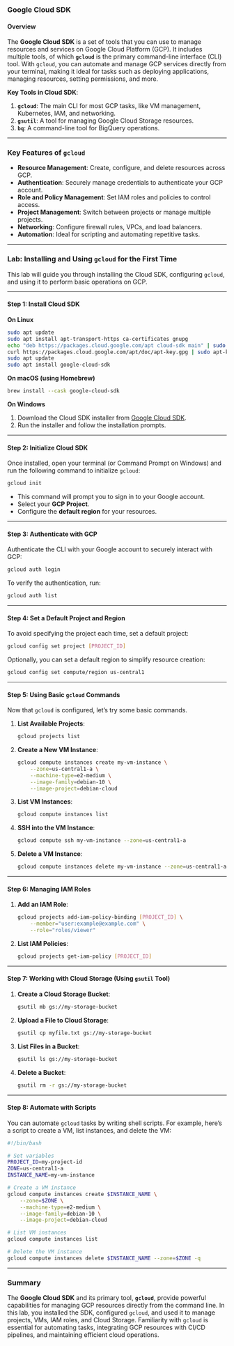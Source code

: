 ### Google Cloud SDK

#### Overview
The **Google Cloud SDK** is a set of tools that you can use to manage resources and services on Google Cloud Platform (GCP). It includes multiple tools, of which **`gcloud`** is the primary command-line interface (CLI) tool. With `gcloud`, you can automate and manage GCP services directly from your terminal, making it ideal for tasks such as deploying applications, managing resources, setting permissions, and more.

**Key Tools in Cloud SDK**:
1. **`gcloud`**: The main CLI for most GCP tasks, like VM management, Kubernetes, IAM, and networking.
2. **`gsutil`**: A tool for managing Google Cloud Storage resources.
3. **`bq`**: A command-line tool for BigQuery operations.

---

### Key Features of `gcloud`

- **Resource Management**: Create, configure, and delete resources across GCP.
- **Authentication**: Securely manage credentials to authenticate your GCP account.
- **Role and Policy Management**: Set IAM roles and policies to control access.
- **Project Management**: Switch between projects or manage multiple projects.
- **Networking**: Configure firewall rules, VPCs, and load balancers.
- **Automation**: Ideal for scripting and automating repetitive tasks.

---

### Lab: Installing and Using `gcloud` for the First Time

This lab will guide you through installing the Cloud SDK, configuring `gcloud`, and using it to perform basic operations on GCP.

---

#### Step 1: Install Cloud SDK

**On Linux**
```bash
sudo apt update
sudo apt install apt-transport-https ca-certificates gnupg
echo "deb https://packages.cloud.google.com/apt cloud-sdk main" | sudo tee -a /etc/apt/sources.list.d/google-cloud-sdk.list
curl https://packages.cloud.google.com/apt/doc/apt-key.gpg | sudo apt-key add -
sudo apt update
sudo apt install google-cloud-sdk
```

**On macOS (using Homebrew)**
```bash
brew install --cask google-cloud-sdk
```

**On Windows**
1. Download the Cloud SDK installer from [Google Cloud SDK](https://cloud.google.com/sdk/docs/install).
2. Run the installer and follow the installation prompts.

---

#### Step 2: Initialize Cloud SDK

Once installed, open your terminal (or Command Prompt on Windows) and run the following command to initialize `gcloud`:

```bash
gcloud init
```

- This command will prompt you to sign in to your Google account.
- Select your **GCP Project**.
- Configure the **default region** for your resources.

---

#### Step 3: Authenticate with GCP

Authenticate the CLI with your Google account to securely interact with GCP:

```bash
gcloud auth login
```

To verify the authentication, run:

```bash
gcloud auth list
```

---

#### Step 4: Set a Default Project and Region

To avoid specifying the project each time, set a default project:

```bash
gcloud config set project [PROJECT_ID]
```

Optionally, you can set a default region to simplify resource creation:

```bash
gcloud config set compute/region us-central1
```

---

#### Step 5: Using Basic `gcloud` Commands

Now that `gcloud` is configured, let’s try some basic commands.

1. **List Available Projects**:
   ```bash
   gcloud projects list
   ```

2. **Create a New VM Instance**:
   ```bash
   gcloud compute instances create my-vm-instance \
       --zone=us-central1-a \
       --machine-type=e2-medium \
       --image-family=debian-10 \
       --image-project=debian-cloud
   ```

3. **List VM Instances**:
   ```bash
   gcloud compute instances list
   ```

4. **SSH into the VM Instance**:
   ```bash
   gcloud compute ssh my-vm-instance --zone=us-central1-a
   ```

5. **Delete a VM Instance**:
   ```bash
   gcloud compute instances delete my-vm-instance --zone=us-central1-a
   ```

---

#### Step 6: Managing IAM Roles

1. **Add an IAM Role**:
   ```bash
   gcloud projects add-iam-policy-binding [PROJECT_ID] \
       --member="user:example@example.com" \
       --role="roles/viewer"
   ```

2. **List IAM Policies**:
   ```bash
   gcloud projects get-iam-policy [PROJECT_ID]
   ```

---

#### Step 7: Working with Cloud Storage (Using `gsutil` Tool)

1. **Create a Cloud Storage Bucket**:
   ```bash
   gsutil mb gs://my-storage-bucket
   ```

2. **Upload a File to Cloud Storage**:
   ```bash
   gsutil cp myfile.txt gs://my-storage-bucket
   ```

3. **List Files in a Bucket**:
   ```bash
   gsutil ls gs://my-storage-bucket
   ```

4. **Delete a Bucket**:
   ```bash
   gsutil rm -r gs://my-storage-bucket
   ```

---

#### Step 8: Automate with Scripts

You can automate `gcloud` tasks by writing shell scripts. For example, here’s a script to create a VM, list instances, and delete the VM:

```bash
#!/bin/bash

# Set variables
PROJECT_ID=my-project-id
ZONE=us-central1-a
INSTANCE_NAME=my-vm-instance

# Create a VM instance
gcloud compute instances create $INSTANCE_NAME \
    --zone=$ZONE \
    --machine-type=e2-medium \
    --image-family=debian-10 \
    --image-project=debian-cloud

# List VM instances
gcloud compute instances list

# Delete the VM instance
gcloud compute instances delete $INSTANCE_NAME --zone=$ZONE -q
```

---

### Summary

The **Google Cloud SDK** and its primary tool, **`gcloud`**, provide powerful capabilities for managing GCP resources directly from the command line. In this lab, you installed the SDK, configured `gcloud`, and used it to manage projects, VMs, IAM roles, and Cloud Storage. Familiarity with `gcloud` is essential for automating tasks, integrating GCP resources with CI/CD pipelines, and maintaining efficient cloud operations.

